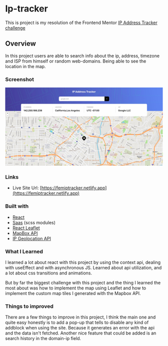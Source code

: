 # Ip-tracker
This is project is my resolution of the Frontend Mentor [IP Address Tracker challenge](https://www.frontendmentor.io/challenges/ip-address-tracker-I8-0yYAH0)

## Overview

In this project users are able to search info about the ip, address, timezone and ISP from himself or random web-domains. Being able to see the location in the map.

### Screenshot

![](./screenshot.jpg)

### Links 

- Live Site Url: [https://femiptracker.netlify.app](https://femiptracker.netlify.app)

### Built with 

- [React](https://reactjs.org)
- [Saas](https://sass-lang.com) (scss modules)
- [React Leaflet](https://react-leaflet.js.org)
- [MapBox API](https://www.mapbox.com)
- [IP Geolocation API](https://geo.ipify.org)

### What I Learned 

I learned a lot about react with this project by using the context api, dealing with useEffect and with asynchronous JS. Learned about api utilization, and a lot about css transitions and animations.

But by far the biggest challenge with this project and the thing I learned the most about was how to implement the map using Leaflet and how to implement the custom map tiles I generated with the Mapbox API.

### Things to improved

There are a few things to improve in this project, I think the main one and quite easy honestly is to add a pop-up that tells to disable any kind of addblock when using the site. Because it generates an error with the api and the data isn't fetched.
Another nice feature that could be added is an search history in the domain-ip field.
